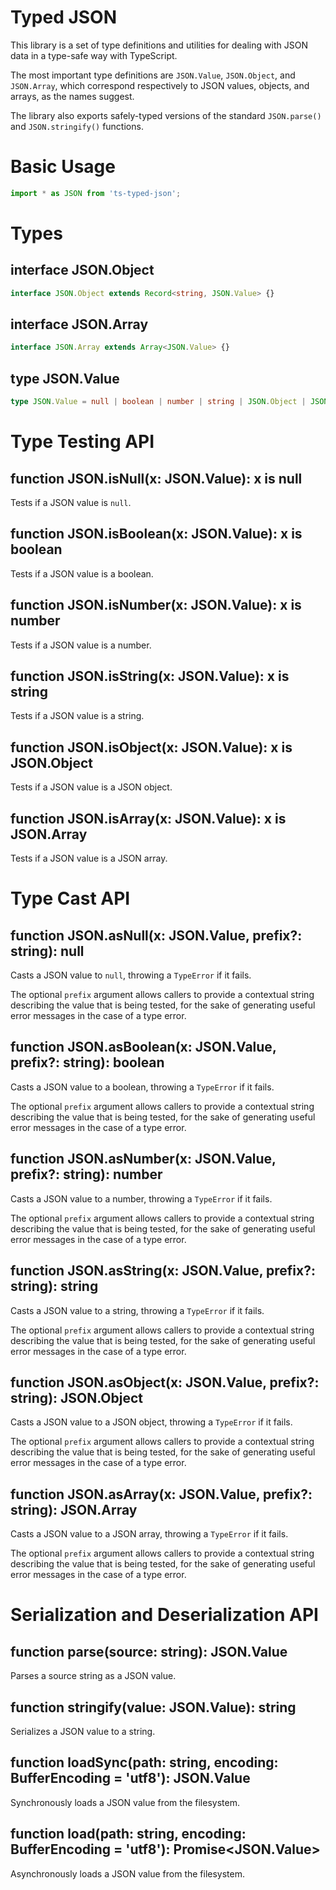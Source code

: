 # Typed JSON

This library is a set of type definitions and utilities
for dealing with JSON data in a type-safe way with TypeScript.

The most important type definitions are `JSON.Value`, `JSON.Object`,
and `JSON.Array`, which correspond respectively to JSON values,
objects, and arrays, as the names suggest.

The library also exports safely-typed versions of the standard `JSON.parse()` and `JSON.stringify()` functions.

# Basic Usage

```ts
import * as JSON from 'ts-typed-json';
```

# Types

## interface JSON.Object

```ts
interface JSON.Object extends Record<string, JSON.Value> {}
```

## interface JSON.Array

```ts
interface JSON.Array extends Array<JSON.Value> {}
```

## type JSON.Value

```ts
type JSON.Value = null | boolean | number | string | JSON.Object | JSON.Array;
```

# Type Testing API

## function JSON.isNull(x: JSON.Value): x is null

Tests if a JSON value is `null`.

## function JSON.isBoolean(x: JSON.Value): x is boolean

Tests if a JSON value is a boolean.

## function JSON.isNumber(x: JSON.Value): x is number

Tests if a JSON value is a number.

## function JSON.isString(x: JSON.Value): x is string

Tests if a JSON value is a string.

## function JSON.isObject(x: JSON.Value): x is JSON.Object

Tests if a JSON value is a JSON object.

## function JSON.isArray(x: JSON.Value): x is JSON.Array

Tests if a JSON value is a JSON array.

# Type Cast API

## function JSON.asNull(x: JSON.Value, prefix?: string): null

Casts a JSON value to `null`, throwing a `TypeError` if it fails.

The optional `prefix` argument allows callers to provide a contextual
string describing the value that is being tested, for the sake of
generating useful error messages in the case of a type error.

## function JSON.asBoolean(x: JSON.Value, prefix?: string): boolean

Casts a JSON value to a boolean, throwing a `TypeError` if it fails.

The optional `prefix` argument allows callers to provide a contextual
string describing the value that is being tested, for the sake of
generating useful error messages in the case of a type error.

## function JSON.asNumber(x: JSON.Value, prefix?: string): number

Casts a JSON value to a number, throwing a `TypeError` if it fails.

The optional `prefix` argument allows callers to provide a contextual
string describing the value that is being tested, for the sake of
generating useful error messages in the case of a type error.

## function JSON.asString(x: JSON.Value, prefix?: string): string

Casts a JSON value to a string, throwing a `TypeError` if it fails.

The optional `prefix` argument allows callers to provide a contextual
string describing the value that is being tested, for the sake of
generating useful error messages in the case of a type error.

## function JSON.asObject(x: JSON.Value, prefix?: string): JSON.Object

Casts a JSON value to a JSON object, throwing a `TypeError` if it fails.

The optional `prefix` argument allows callers to provide a contextual
string describing the value that is being tested, for the sake of
generating useful error messages in the case of a type error.

## function JSON.asArray(x: JSON.Value, prefix?: string): JSON.Array

Casts a JSON value to a JSON array, throwing a `TypeError` if it fails.

The optional `prefix` argument allows callers to provide a contextual
string describing the value that is being tested, for the sake of
generating useful error messages in the case of a type error.


# Serialization and Deserialization API

## function parse(source: string): JSON.Value

Parses a source string as a JSON value.

## function stringify(value: JSON.Value): string

Serializes a JSON value to a string.

## function loadSync(path: string, encoding: BufferEncoding = 'utf8'): JSON.Value

Synchronously loads a JSON value from the filesystem.

## function load(path: string, encoding: BufferEncoding = 'utf8'): Promise<JSON.Value>

Asynchronously loads a JSON value from the filesystem.
